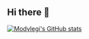 ## Hi there 👋

[![Modylegi's GitHub stats](https://github-readme-stats.vercel.app/api?username=modylegi)](https://github.com/modylegi/github-readme-stats)
